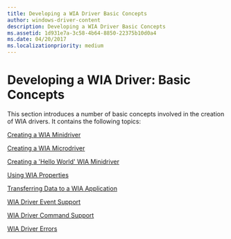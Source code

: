 ```yaml
---
title: Developing a WIA Driver Basic Concepts
author: windows-driver-content
description: Developing a WIA Driver Basic Concepts
ms.assetid: 1d931e7a-3c58-4b64-8850-22375b10d0a4
ms.date: 04/20/2017
ms.localizationpriority: medium
---
```


# Developing a WIA Driver: Basic Concepts





This section introduces a number of basic concepts involved in the creation of WIA drivers. It contains the following topics:

[Creating a WIA Minidriver](creating-a-wia-minidriver.md)

[Creating a WIA Microdriver](creating-a-wia-microdriver.md)

[Creating a 'Hello World' WIA Minidriver](creating-a---hello-world---wia-minidriver.md)

[Using WIA Properties](using-wia-properties.md)

[Transferring Data to a WIA Application](transferring-data-to-a-wia-application.md)

[WIA Driver Event Support](wia-driver-event-support.md)

[WIA Driver Command Support](wia-driver-command-support.md)

[WIA Driver Errors](wia-driver-error-handling-and-recovery.md)

 

 




